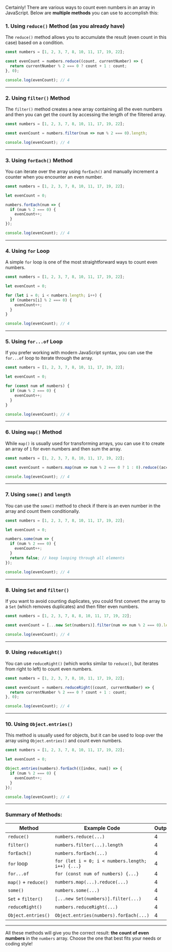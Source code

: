 Certainly! There are various ways to count even numbers in an array in JavaScript. Below are **multiple methods** you can use to accomplish this:

### 1. **Using `reduce()` Method** (as you already have)

The `reduce()` method allows you to accumulate the result (even count in this case) based on a condition.

```javascript
const numbers = [1, 2, 3, 7, 8, 10, 11, 17, 19, 22];

const evenCount = numbers.reduce((count, currentNumber) => {
  return currentNumber % 2 === 0 ? count + 1 : count;
}, 0);

console.log(evenCount); // 4
```

---

### 2. **Using `filter()` Method**

The `filter()` method creates a new array containing all the even numbers and then you can get the count by accessing the length of the filtered array.

```javascript
const numbers = [1, 2, 3, 7, 8, 10, 11, 17, 19, 22];

const evenCount = numbers.filter(num => num % 2 === 0).length;

console.log(evenCount); // 4
```

---

### 3. **Using `forEach()` Method**

You can iterate over the array using `forEach()` and manually increment a counter when you encounter an even number.

```javascript
const numbers = [1, 2, 3, 7, 8, 10, 11, 17, 19, 22];

let evenCount = 0;

numbers.forEach(num => {
  if (num % 2 === 0) {
    evenCount++;
  }
});

console.log(evenCount); // 4
```

---

### 4. **Using `for` Loop**

A simple `for` loop is one of the most straightforward ways to count even numbers.

```javascript
const numbers = [1, 2, 3, 7, 8, 10, 11, 17, 19, 22];

let evenCount = 0;

for (let i = 0; i < numbers.length; i++) {
  if (numbers[i] % 2 === 0) {
    evenCount++;
  }
}

console.log(evenCount); // 4
```

---

### 5. **Using `for...of` Loop**

If you prefer working with modern JavaScript syntax, you can use the `for...of` loop to iterate through the array.

```javascript
const numbers = [1, 2, 3, 7, 8, 10, 11, 17, 19, 22];

let evenCount = 0;

for (const num of numbers) {
  if (num % 2 === 0) {
    evenCount++;
  }
}

console.log(evenCount); // 4
```

---

### 6. **Using `map()` Method**

While `map()` is usually used for transforming arrays, you can use it to create an array of `1` for even numbers and then sum the array.

```javascript
const numbers = [1, 2, 3, 7, 8, 10, 11, 17, 19, 22];

const evenCount = numbers.map(num => num % 2 === 0 ? 1 : 0).reduce((acc, current) => acc + current, 0);

console.log(evenCount); // 4
```

---

### 7. **Using `some()` and `length`**

You can use the `some()` method to check if there is an even number in the array and count them conditionally.

```javascript
const numbers = [1, 2, 3, 7, 8, 10, 11, 17, 19, 22];

let evenCount = 0;

numbers.some(num => {
  if (num % 2 === 0) {
    evenCount++;
  }
  return false; // keep looping through all elements
});

console.log(evenCount); // 4
```

---

### 8. **Using `Set` and `filter()`**

If you want to avoid counting duplicates, you could first convert the array to a `Set` (which removes duplicates) and then filter even numbers.

```javascript
const numbers = [1, 2, 3, 7, 8, 8, 10, 11, 17, 19, 22];

const evenCount = [...new Set(numbers)].filter(num => num % 2 === 0).length;

console.log(evenCount); // 4
```

---

### 9. **Using `reduceRight()`**

You can use `reduceRight()` (which works similar to `reduce()`, but iterates from right to left) to count even numbers.

```javascript
const numbers = [1, 2, 3, 7, 8, 10, 11, 17, 19, 22];

const evenCount = numbers.reduceRight((count, currentNumber) => {
  return currentNumber % 2 === 0 ? count + 1 : count;
}, 0);

console.log(evenCount); // 4
```

---

### 10. **Using `Object.entries()`**

This method is usually used for objects, but it can be used to loop over the array using `Object.entries()` and count even numbers.

```javascript
const numbers = [1, 2, 3, 7, 8, 10, 11, 17, 19, 22];

let evenCount = 0;

Object.entries(numbers).forEach(([index, num]) => {
  if (num % 2 === 0) {
    evenCount++;
  }
});

console.log(evenCount); // 4
```

---

### Summary of Methods:

| Method         | Example Code                         | Output |
|----------------|--------------------------------------|--------|
| `reduce()`     | `numbers.reduce(...)`                | 4      |
| `filter()`     | `numbers.filter(...).length`         | 4      |
| `forEach()`    | `numbers.forEach(...)`               | 4      |
| `for` loop     | `for (let i = 0; i < numbers.length; i++) {...}` | 4      |
| `for...of`     | `for (const num of numbers) {...}`   | 4      |
| `map()` + `reduce()` | `numbers.map(...).reduce(...)`      | 4      |
| `some()`       | `numbers.some(...)`                 | 4      |
| `Set` + `filter()` | `[...new Set(numbers)].filter(...)` | 4      |
| `reduceRight()`| `numbers.reduceRight(...)`          | 4      |
| `Object.entries()` | `Object.entries(numbers).forEach(...)` | 4      |

---

All these methods will give you the correct result: **the count of even numbers** in the `numbers` array. Choose the one that best fits your needs or coding style!